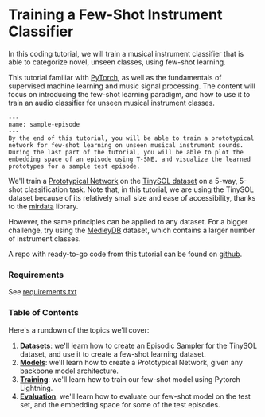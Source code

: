 # Training a Few-Shot Instrument Classifier

In this coding tutorial, we will train a musical instrument classifier that is able to categorize novel, unseen classes, using few-shot learning. 

This tutorial  familiar with [PyTorch](https://pytorch.org/), as well as the fundamentals of supervised machine learning and music signal processing. 
The content will focus on introducing the few-shot learning paradigm, and how to use it to train an audio classifier for unseen musical instrument classes. 

```{figure} ../assets/sample-episode.png
---
name: sample-episode
---
By the end of this tutorial, you will be able to train a prototypical network for few-shot learning on unseen musical instrument sounds. During the last part of the tutorial, you will be able to plot the embedding space of an episode using T-SNE, and visualize the learned prototypes for a sample test episode.
```

We'll train a [Prototypical Network](/foundations-fsl/metric-based-fsl/) on the [TinySOL dataset](https://zenodo.org/record/3685367) on a 5-way, 5-shot classification task. 
Note that, in this tutorial, we are using the TinySOL dataset because of its relatively small size and ease of accessibility, thanks to the [mirdata](https://github.com/mir-dataset-loaders/mirdata/) library. 

However, the same principles can be applied to any dataset. For a bigger challenge, try using the [MedleyDB](https://medleydb.weebly.com/) dataset, which contains a larger number of instrument classes. 

A repo with ready-to-go code from this tutorial can be found on [github](https://github.com/music-fsl-zsl/tutorial/fsl-example).

### Requirements

See [requirements.txt](https://github.com/music-fsl-zsl/tutorial/book/fsl-example/fsl/requirements.txt)

### Table of Contents

Here's a rundown of the topics we'll cover:

1. [**Datasets**](/fsl-example/datasets.md): we'll learn how to create an Episodic Sampler for the TinySOL dataset, and use it to create a few-shot learning dataset.
2. [**Models**](/fsl-example/models.md): we'll learn how to create a Prototypical Network, given any backbone model architecture.
3. [**Training**](/fsl-example/training.md): we'll learn how to train our few-shot model using Pytorch Lightning.
4. [**Evaluation**](/fsl-example/evaluation.md): we'll learn how to evaluate our few-shot model on the test set, and the embedding space for some of the test episodes.

